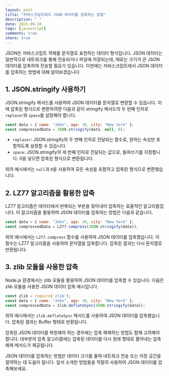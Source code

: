 ```yaml
---
layout: post
title: "자바스크립트에서 JSON 데이터를 압축하는 방법"
description: " "
date: 2023-09-10
tags: [javascript]
comments: true
share: true
---
```


JSON은 자바스크립트 객체를 문자열로 표현하는 데이터 형식입니다. JSON 데이터는 일반적으로 네트워크를 통해 전송되거나 파일에 저장되는데, 때로는 크기가 큰 JSON 데이터를 압축하여 전송할 필요가 있습니다. 이번에는 자바스크립트에서 JSON 데이터를 압축하는 방법에 대해 알아보겠습니다.

## 1. JSON.stringify 사용하기

JSON.stringify 메서드를 사용하여 JSON 데이터를 문자열로 변환할 수 있습니다. 이때 압축된 형식으로 변환하려면 다음과 같이 stringify 메서드의 두 번째 인자로 `replacer`와 `space`를 설정해야 합니다.

```javascript
const data = { name: "John", age: 30, city: "New York" };
const compressedData = JSON.stringify(data, null, 0);
```

- `replacer`: JSON.stringify의 두 번째 인자로 전달되는 함수로, 원하는 속성만 포함하도록 설정할 수 있습니다.
- `space`: JSON.stringify의 세 번째 인자로 전달되는 값으로, 들여쓰기를 지정합니다. 0을 넣으면 압축된 형식으로 변환됩니다.

위의 예시에서는 `null`과 `0`을 사용하여 모든 속성을 포함하고 압축된 형식으로 변환했습니다.

## 2. LZ77 알고리즘을 활용한 압축

LZ77 알고리즘은 데이터에서 반복되는 부분을 찾아내어 압축하는 효율적인 알고리즘입니다. 이 알고리즘을 활용하여 JSON 데이터를 압축하는 방법은 다음과 같습니다.

```javascript
const data = { name: "John", age: 30, city: "New York" };
const compressedData = LZ77.compress(JSON.stringify(data));
```

위의 예시에서는 `LZ77.compress` 함수를 사용하여 JSON 데이터를 압축했습니다. 이 함수는 LZ77 알고리즘을 사용하여 문자열을 압축합니다. 압축된 결과는 다시 문자열로 반환됩니다.

## 3. zlib 모듈을 사용한 압축

Node.js 환경에서는 zlib 모듈을 활용하여 JSON 데이터를 압축할 수 있습니다. 다음은 zlib 모듈을 사용한 JSON 데이터 압축 예시입니다.

```javascript
const zlib = require('zlib');
const data = { name: "John", age: 30, city: "New York" };
const compressedData = zlib.deflateSync(JSON.stringify(data));
```

위의 예시에서는 `zlib.deflateSync` 메서드를 사용하여 JSON 데이터를 압축했습니다. 압축된 결과는 Buffer 형태로 반환됩니다.

압축된 JSON 데이터를 복원해야 하는 경우에는 압축 해제하는 방법도 함께 고려해야 합니다. 대부분의 압축 알고리즘에는 압축된 데이터를 다시 원래 형태로 풀어내는 압축 해제 메서드가 제공됩니다.

JSON 데이터를 압축하는 방법은 데이터 크기를 줄여 네트워크 전송 또는 저장 공간을 절약하는 데 도움이 됩니다. 앞서 소개한 방법들을 적절히 사용하여 JSON 데이터를 압축해보세요.
